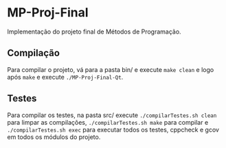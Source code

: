 # MP-Proj-Final
Implementação do projeto final de Métodos de Programação.

## Compilação
Para compilar o projeto, vá para a pasta bin/ e execute ```make clean``` e logo após ```make``` e execute ```./MP-Proj-Final-Qt```.

## Testes
Para compilar os testes, na pasta src/ execute ```./compilarTestes.sh clean``` para limpar as compilações, ```./compilarTestes.sh make``` para compilar e ```./compilarTestes.sh exec``` para executar todos os testes, cppcheck e gcov em todos os módulos do projeto.
